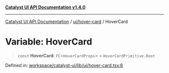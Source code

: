 [**Catalyst UI API Documentation v1.4.0**](../../../README.md)

---

[Catalyst UI API Documentation](../../../README.md) / [ui/hover-card](../README.md) / HoverCard

# Variable: HoverCard

> `const` **HoverCard**: `FC`\<`HoverCardProps`\> = `HoverCardPrimitive.Root`

Defined in: [workspace/catalyst-ui/lib/ui/hover-card.tsx:6](https://github.com/TheBranchDriftCatalyst/catalyst-ui/blob/main/lib/ui/hover-card.tsx#L6)
